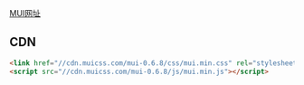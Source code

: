 [MUI网址](https://www.muicss.com/)

## CDN
``` html
<link href="//cdn.muicss.com/mui-0.6.8/css/mui.min.css" rel="stylesheet" type="text/css" />
<script src="//cdn.muicss.com/mui-0.6.8/js/mui.min.js"></script>
```
